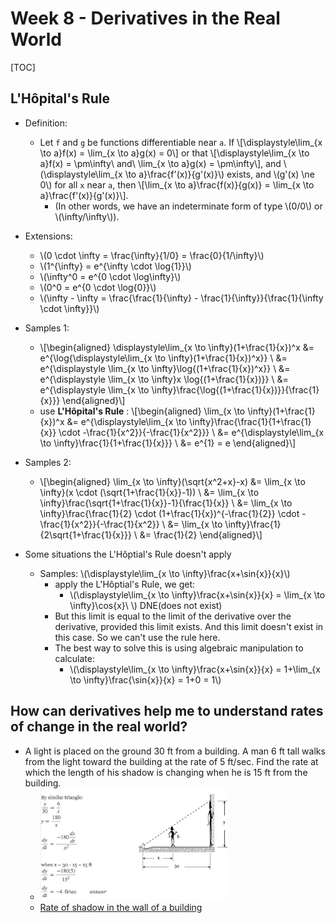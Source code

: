 # Week 8 - Derivatives in the Real World

[TOC]

## L'Hôpital's Rule

* Definition:
    * Let `f` and `g` be functions differentiable near `a`. If \\[\displaystyle\lim_{x \to a}f(x) = \lim_{x \to a}g(x) = 0\\] or that \\[\displaystyle\lim_{x \to a}f(x) = \pm\infty\ and\ \lim_{x \to a}g(x) = \pm\infty\\], and \\(\displaystyle\lim_{x \to a}\frac{f'(x)}{g'(x)}\\) exists, and \\(g'(x) \ne 0\\) for all `x` near `a`, then \\[\lim_{x \to a}\frac{f(x)}{g(x)} = \lim_{x \to a}\frac{f'(x)}{g'(x)}\\].
        * (In other words, we have an indeterminate form of type \\(0/0\\) or \\(\infty/\infty\\)).

* Extensions:
    * \\(0 \cdot \infty = \frac{\infty}{1/0} = \frac{0}{1/\infty}\\)
    * \\(1^{\infty} = e^{\infty \cdot \log{1}}\\)
    * \\(\infty^0 = e^{0 \cdot \log\infty}\\)
    * \\(0^0 = e^{0 \cdot \log{0}}\\)
    * \\(\infty - \infty = \frac{\frac{1}{\infty} - \frac{1}{\infty}}{\frac{1}{\infty \cdot \infty}}\\)

* Samples 1:
    * \\[\begin{aligned}
        \displaystyle\lim_{x \to \infty}(1+\frac{1}{x})^x 
        &= e^{\log{\displaystyle\lim_{x \to \infty}(1+\frac{1}{x})^x}} \\
        &= e^{\displaystyle \lim_{x \to \infty}\log{(1+\frac{1}{x})^x}} \\
        &= e^{\displaystyle \lim_{x \to \infty}x \log{(1+\frac{1}{x})}} \\
        &= e^{\displaystyle \lim_{x \to \infty}\frac{\log{(1+\frac{1}{x})}}{\frac{1}{x}}}
        \end{aligned}\\]
    * use **L'Hôpital's Rule** : 
    \\[\begin{aligned}
        \lim_{x \to \infty}(1+\frac{1}{x})^x 
        &= e^{\displaystyle\lim_{x \to \infty}\frac{\frac{1}{1+\frac{1}{x}} \cdot -\frac{1}{x^2}}{-\frac{1}{x^2}}} \\
        &= e^{\displaystyle\lim_{x \to \infty}\frac{1}{1+\frac{1}{x}}} \\
        &= e^{1} = e
    \end{aligned}\\]

* Samples 2:
    * \\[\begin{aligned}
        \lim_{x \to \infty}(\sqrt{x^2+x}-x) &= \lim_{x \to \infty}(x \cdot (\sqrt{1+\frac{1}{x}}-1)) \\
        &= \lim_{x \to \infty}\frac{\sqrt{1+\frac{1}{x}}-1}{\frac{1}{x}} \\
        &= \lim_{x \to \infty}\frac{\frac{1}{2} \cdot (1+\frac{1}{x})^{-\frac{1}{2}} \cdot -\frac{1}{x^2}}{-\frac{1}{x^2}} \\
        &= \lim_{x \to \infty}\frac{1}{2\sqrt{1+\frac{1}{x}}} \\
        &= \frac{1}{2}
    \end{aligned}\\]

* Some situations the L'Hôptial's Rule doesn't apply

    * Samples: \\(\displaystyle\lim_{x \to \infty}\frac{x+\sin{x}}{x}\\)
        * apply the L'Hôptial's Rule, we get:
            * \\(\displaystyle\lim_{x \to \infty}\frac{x+\sin{x}}{x} = \lim_{x \to \infty}\cos{x}\ \\) DNE(does not exist)
        * But this limit is equal to the limit of the derivative over the derivative, provided this limit exists. And this limit doesn't exist in this case. So we can't use the rule here.
        * The best way to solve this is using algebraic manipulation to calculate:
            * \\(\displaystyle\lim_{x \to \infty}\frac{x+\sin{x}}{x} = 1+\lim_{x \to \infty}\frac{\sin{x}}{x} = 1+0 = 1\\)

## How can derivatives help me to understand rates of change in the real world?

* A light is placed on the ground 30 ft from a building. A man 6 ft tall walks from the light toward the building at the rate of 5 ft/sec. Find the rate at which the length of his shadow is changing when he is 15 ft from the building.
    * <img src="media/15094341802303.jpg" width=300/>
    * [Rate of shadow in the wall of a building](https://www.mathalino.com/reviewer/differential-calculus/17-18-rate-shadow-wall-building)

